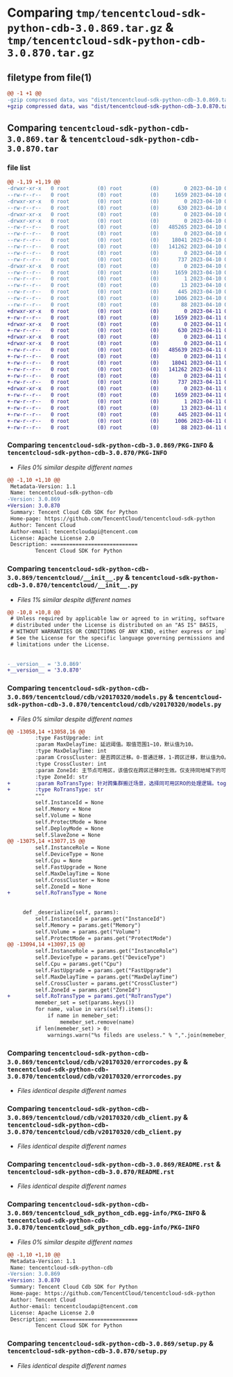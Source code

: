 # Comparing `tmp/tencentcloud-sdk-python-cdb-3.0.869.tar.gz` & `tmp/tencentcloud-sdk-python-cdb-3.0.870.tar.gz`

## filetype from file(1)

```diff
@@ -1 +1 @@
-gzip compressed data, was "dist/tencentcloud-sdk-python-cdb-3.0.869.tar", last modified: Mon Apr 10 02:57:06 2023, max compression
+gzip compressed data, was "dist/tencentcloud-sdk-python-cdb-3.0.870.tar", last modified: Tue Apr 11 03:25:30 2023, max compression
```

## Comparing `tencentcloud-sdk-python-cdb-3.0.869.tar` & `tencentcloud-sdk-python-cdb-3.0.870.tar`

### file list

```diff
@@ -1,19 +1,19 @@
-drwxr-xr-x   0 root         (0) root         (0)        0 2023-04-10 02:57:06.000000 tencentcloud-sdk-python-cdb-3.0.869/
--rw-r--r--   0 root         (0) root         (0)     1659 2023-04-10 02:57:06.000000 tencentcloud-sdk-python-cdb-3.0.869/PKG-INFO
-drwxr-xr-x   0 root         (0) root         (0)        0 2023-04-10 02:57:06.000000 tencentcloud-sdk-python-cdb-3.0.869/tencentcloud/
--rw-r--r--   0 root         (0) root         (0)      630 2023-04-10 02:57:05.000000 tencentcloud-sdk-python-cdb-3.0.869/tencentcloud/__init__.py
-drwxr-xr-x   0 root         (0) root         (0)        0 2023-04-10 02:57:06.000000 tencentcloud-sdk-python-cdb-3.0.869/tencentcloud/cdb/
-drwxr-xr-x   0 root         (0) root         (0)        0 2023-04-10 02:57:06.000000 tencentcloud-sdk-python-cdb-3.0.869/tencentcloud/cdb/v20170320/
--rw-r--r--   0 root         (0) root         (0)   485265 2023-04-10 02:57:05.000000 tencentcloud-sdk-python-cdb-3.0.869/tencentcloud/cdb/v20170320/models.py
--rw-r--r--   0 root         (0) root         (0)        0 2023-04-10 02:57:05.000000 tencentcloud-sdk-python-cdb-3.0.869/tencentcloud/cdb/v20170320/__init__.py
--rw-r--r--   0 root         (0) root         (0)    18041 2023-04-10 02:57:05.000000 tencentcloud-sdk-python-cdb-3.0.869/tencentcloud/cdb/v20170320/errorcodes.py
--rw-r--r--   0 root         (0) root         (0)   141262 2023-04-10 02:57:05.000000 tencentcloud-sdk-python-cdb-3.0.869/tencentcloud/cdb/v20170320/cdb_client.py
--rw-r--r--   0 root         (0) root         (0)        0 2023-04-10 02:57:05.000000 tencentcloud-sdk-python-cdb-3.0.869/tencentcloud/cdb/__init__.py
--rw-r--r--   0 root         (0) root         (0)      737 2023-04-10 02:57:05.000000 tencentcloud-sdk-python-cdb-3.0.869/README.rst
-drwxr-xr-x   0 root         (0) root         (0)        0 2023-04-10 02:57:06.000000 tencentcloud-sdk-python-cdb-3.0.869/tencentcloud_sdk_python_cdb.egg-info/
--rw-r--r--   0 root         (0) root         (0)     1659 2023-04-10 02:57:06.000000 tencentcloud-sdk-python-cdb-3.0.869/tencentcloud_sdk_python_cdb.egg-info/PKG-INFO
--rw-r--r--   0 root         (0) root         (0)        1 2023-04-10 02:57:06.000000 tencentcloud-sdk-python-cdb-3.0.869/tencentcloud_sdk_python_cdb.egg-info/dependency_links.txt
--rw-r--r--   0 root         (0) root         (0)       13 2023-04-10 02:57:06.000000 tencentcloud-sdk-python-cdb-3.0.869/tencentcloud_sdk_python_cdb.egg-info/top_level.txt
--rw-r--r--   0 root         (0) root         (0)      445 2023-04-10 02:57:06.000000 tencentcloud-sdk-python-cdb-3.0.869/tencentcloud_sdk_python_cdb.egg-info/SOURCES.txt
--rw-r--r--   0 root         (0) root         (0)     1006 2023-04-10 02:57:05.000000 tencentcloud-sdk-python-cdb-3.0.869/setup.py
--rw-r--r--   0 root         (0) root         (0)       88 2023-04-10 02:57:06.000000 tencentcloud-sdk-python-cdb-3.0.869/setup.cfg
+drwxr-xr-x   0 root         (0) root         (0)        0 2023-04-11 03:25:30.000000 tencentcloud-sdk-python-cdb-3.0.870/
+-rw-r--r--   0 root         (0) root         (0)     1659 2023-04-11 03:25:30.000000 tencentcloud-sdk-python-cdb-3.0.870/PKG-INFO
+drwxr-xr-x   0 root         (0) root         (0)        0 2023-04-11 03:25:30.000000 tencentcloud-sdk-python-cdb-3.0.870/tencentcloud/
+-rw-r--r--   0 root         (0) root         (0)      630 2023-04-11 03:25:30.000000 tencentcloud-sdk-python-cdb-3.0.870/tencentcloud/__init__.py
+drwxr-xr-x   0 root         (0) root         (0)        0 2023-04-11 03:25:30.000000 tencentcloud-sdk-python-cdb-3.0.870/tencentcloud/cdb/
+drwxr-xr-x   0 root         (0) root         (0)        0 2023-04-11 03:25:30.000000 tencentcloud-sdk-python-cdb-3.0.870/tencentcloud/cdb/v20170320/
+-rw-r--r--   0 root         (0) root         (0)   485639 2023-04-11 03:25:30.000000 tencentcloud-sdk-python-cdb-3.0.870/tencentcloud/cdb/v20170320/models.py
+-rw-r--r--   0 root         (0) root         (0)        0 2023-04-11 03:25:30.000000 tencentcloud-sdk-python-cdb-3.0.870/tencentcloud/cdb/v20170320/__init__.py
+-rw-r--r--   0 root         (0) root         (0)    18041 2023-04-11 03:25:30.000000 tencentcloud-sdk-python-cdb-3.0.870/tencentcloud/cdb/v20170320/errorcodes.py
+-rw-r--r--   0 root         (0) root         (0)   141262 2023-04-11 03:25:30.000000 tencentcloud-sdk-python-cdb-3.0.870/tencentcloud/cdb/v20170320/cdb_client.py
+-rw-r--r--   0 root         (0) root         (0)        0 2023-04-11 03:25:30.000000 tencentcloud-sdk-python-cdb-3.0.870/tencentcloud/cdb/__init__.py
+-rw-r--r--   0 root         (0) root         (0)      737 2023-04-11 03:25:30.000000 tencentcloud-sdk-python-cdb-3.0.870/README.rst
+drwxr-xr-x   0 root         (0) root         (0)        0 2023-04-11 03:25:30.000000 tencentcloud-sdk-python-cdb-3.0.870/tencentcloud_sdk_python_cdb.egg-info/
+-rw-r--r--   0 root         (0) root         (0)     1659 2023-04-11 03:25:30.000000 tencentcloud-sdk-python-cdb-3.0.870/tencentcloud_sdk_python_cdb.egg-info/PKG-INFO
+-rw-r--r--   0 root         (0) root         (0)        1 2023-04-11 03:25:30.000000 tencentcloud-sdk-python-cdb-3.0.870/tencentcloud_sdk_python_cdb.egg-info/dependency_links.txt
+-rw-r--r--   0 root         (0) root         (0)       13 2023-04-11 03:25:30.000000 tencentcloud-sdk-python-cdb-3.0.870/tencentcloud_sdk_python_cdb.egg-info/top_level.txt
+-rw-r--r--   0 root         (0) root         (0)      445 2023-04-11 03:25:30.000000 tencentcloud-sdk-python-cdb-3.0.870/tencentcloud_sdk_python_cdb.egg-info/SOURCES.txt
+-rw-r--r--   0 root         (0) root         (0)     1006 2023-04-11 03:25:30.000000 tencentcloud-sdk-python-cdb-3.0.870/setup.py
+-rw-r--r--   0 root         (0) root         (0)       88 2023-04-11 03:25:30.000000 tencentcloud-sdk-python-cdb-3.0.870/setup.cfg
```

### Comparing `tencentcloud-sdk-python-cdb-3.0.869/PKG-INFO` & `tencentcloud-sdk-python-cdb-3.0.870/PKG-INFO`

 * *Files 0% similar despite different names*

```diff
@@ -1,10 +1,10 @@
 Metadata-Version: 1.1
 Name: tencentcloud-sdk-python-cdb
-Version: 3.0.869
+Version: 3.0.870
 Summary: Tencent Cloud Cdb SDK for Python
 Home-page: https://github.com/TencentCloud/tencentcloud-sdk-python
 Author: Tencent Cloud
 Author-email: tencentcloudapi@tencent.com
 License: Apache License 2.0
 Description: ============================
         Tencent Cloud SDK for Python
```

### Comparing `tencentcloud-sdk-python-cdb-3.0.869/tencentcloud/__init__.py` & `tencentcloud-sdk-python-cdb-3.0.870/tencentcloud/__init__.py`

 * *Files 1% similar despite different names*

```diff
@@ -10,8 +10,8 @@
 # Unless required by applicable law or agreed to in writing, software
 # distributed under the License is distributed on an "AS IS" BASIS,
 # WITHOUT WARRANTIES OR CONDITIONS OF ANY KIND, either express or implied.
 # See the License for the specific language governing permissions and
 # limitations under the License.
 
 
-__version__ = '3.0.869'
+__version__ = '3.0.870'
```

### Comparing `tencentcloud-sdk-python-cdb-3.0.869/tencentcloud/cdb/v20170320/models.py` & `tencentcloud-sdk-python-cdb-3.0.870/tencentcloud/cdb/v20170320/models.py`

 * *Files 0% similar despite different names*

```diff
@@ -13058,14 +13058,16 @@
         :type FastUpgrade: int
         :param MaxDelayTime: 延迟阈值。取值范围1~10，默认值为10。
         :type MaxDelayTime: int
         :param CrossCluster: 是否跨区迁移。0-普通迁移，1-跨区迁移，默认值为0。该值为1时支持变更实例主节点可用区。
         :type CrossCluster: int
         :param ZoneId: 主节点可用区，该值仅在跨区迁移时生效。仅支持同地域下的可用区进行迁移。
         :type ZoneId: str
+        :param RoTransType: 针对跨集群搬迁场景，选择同可用区RO的处理逻辑。together-同可用区RO跟随主实例迁移至目标可用区（默认选项），severally-同可用区RO保持原部署模式、不迁移至目标可用区。
+        :type RoTransType: str
         """
         self.InstanceId = None
         self.Memory = None
         self.Volume = None
         self.ProtectMode = None
         self.DeployMode = None
         self.SlaveZone = None
@@ -13075,14 +13077,15 @@
         self.InstanceRole = None
         self.DeviceType = None
         self.Cpu = None
         self.FastUpgrade = None
         self.MaxDelayTime = None
         self.CrossCluster = None
         self.ZoneId = None
+        self.RoTransType = None
 
 
     def _deserialize(self, params):
         self.InstanceId = params.get("InstanceId")
         self.Memory = params.get("Memory")
         self.Volume = params.get("Volume")
         self.ProtectMode = params.get("ProtectMode")
@@ -13094,14 +13097,15 @@
         self.InstanceRole = params.get("InstanceRole")
         self.DeviceType = params.get("DeviceType")
         self.Cpu = params.get("Cpu")
         self.FastUpgrade = params.get("FastUpgrade")
         self.MaxDelayTime = params.get("MaxDelayTime")
         self.CrossCluster = params.get("CrossCluster")
         self.ZoneId = params.get("ZoneId")
+        self.RoTransType = params.get("RoTransType")
         memeber_set = set(params.keys())
         for name, value in vars(self).items():
             if name in memeber_set:
                 memeber_set.remove(name)
         if len(memeber_set) > 0:
             warnings.warn("%s fileds are useless." % ",".join(memeber_set))
```

### Comparing `tencentcloud-sdk-python-cdb-3.0.869/tencentcloud/cdb/v20170320/errorcodes.py` & `tencentcloud-sdk-python-cdb-3.0.870/tencentcloud/cdb/v20170320/errorcodes.py`

 * *Files identical despite different names*

### Comparing `tencentcloud-sdk-python-cdb-3.0.869/tencentcloud/cdb/v20170320/cdb_client.py` & `tencentcloud-sdk-python-cdb-3.0.870/tencentcloud/cdb/v20170320/cdb_client.py`

 * *Files identical despite different names*

### Comparing `tencentcloud-sdk-python-cdb-3.0.869/README.rst` & `tencentcloud-sdk-python-cdb-3.0.870/README.rst`

 * *Files identical despite different names*

### Comparing `tencentcloud-sdk-python-cdb-3.0.869/tencentcloud_sdk_python_cdb.egg-info/PKG-INFO` & `tencentcloud-sdk-python-cdb-3.0.870/tencentcloud_sdk_python_cdb.egg-info/PKG-INFO`

 * *Files 0% similar despite different names*

```diff
@@ -1,10 +1,10 @@
 Metadata-Version: 1.1
 Name: tencentcloud-sdk-python-cdb
-Version: 3.0.869
+Version: 3.0.870
 Summary: Tencent Cloud Cdb SDK for Python
 Home-page: https://github.com/TencentCloud/tencentcloud-sdk-python
 Author: Tencent Cloud
 Author-email: tencentcloudapi@tencent.com
 License: Apache License 2.0
 Description: ============================
         Tencent Cloud SDK for Python
```

### Comparing `tencentcloud-sdk-python-cdb-3.0.869/setup.py` & `tencentcloud-sdk-python-cdb-3.0.870/setup.py`

 * *Files identical despite different names*

